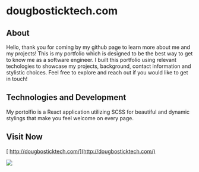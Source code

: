 # dougbosticktech.com

## About

Hello, thank you for coming by my github page to learn more about me and my projects! This is my portfolio which is designed to be the best way to get to know me as a software engineer. I built this portfolio using relevant techologies to showcase my projects, background, contact information and stylistic choices. Feel free to explore and reach out if you would like to get in touch!


## Technologies and Development

My portolfio is a React application utilizing SCSS for beautiful and dynamic stylings that make you feel welcome on every page. 

## Visit Now
[ http://dougbosticktech.com/](http://dougbosticktech.com/)

 <a href="http://dougbosticktech.com/" target="_blank">
  <img src="https://github.com/dougbostick/react_portfolio/assets/95255667/d014e21b-e1e0-44b8-9fcf-219cae5ab83d" />
 </a>



